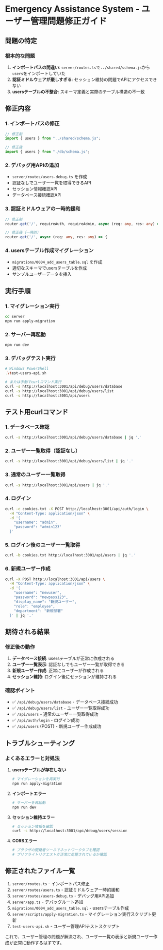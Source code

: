 # Emergency Assistance System - ユーザー管理問題修正ガイド

## 問題の特定

### 根本的な問題
1. **インポートパスの間違い**: `server/routes.ts`で`../shared/schema.js`から`users`をインポートしていた
2. **認証ミドルウェアが厳しすぎる**: セッション維持の問題でAPIにアクセスできない
3. **usersテーブルの不整合**: スキーマ定義と実際のテーブル構造の不一致

## 修正内容

### 1. インポートパスの修正
```typescript
// 修正前
import { users } from "../shared/schema.js";

// 修正後
import { users } from "./db/schema.js";
```

### 2. デバッグ用APIの追加
- `server/routes/users-debug.ts` を作成
- 認証なしでユーザー一覧を取得できるAPI
- セッション情報確認API
- データベース接続確認API

### 3. 認証ミドルウェアの一時的緩和
```typescript
// 修正前
router.get('/', requireAuth, requireAdmin, async (req: any, res: any) => {

// 修正後（一時的）
router.get('/', async (req: any, res: any) => {
```

### 4. usersテーブル作成マイグレーション
- `migrations/0004_add_users_table.sql` を作成
- 適切なスキーマでusersテーブルを作成
- サンプルユーザーデータを挿入

## 実行手順

### 1. マイグレーション実行
```bash
cd server
npm run apply-migration
```

### 2. サーバー再起動
```bash
npm run dev
```

### 3. デバッグテスト実行
```bash
# Windows PowerShell
.\test-users-api.sh

# または手動でcurlコマンド実行
curl -s http://localhost:3001/api/debug/users/database
curl -s http://localhost:3001/api/debug/users/list
curl -s http://localhost:3001/api/users
```

## テスト用curlコマンド

### 1. データベース確認
```bash
curl -s http://localhost:3001/api/debug/users/database | jq '.'
```

### 2. ユーザー一覧取得（認証なし）
```bash
curl -s http://localhost:3001/api/debug/users/list | jq '.'
```

### 3. 通常のユーザー一覧取得
```bash
curl -s http://localhost:3001/api/users | jq '.'
```

### 4. ログイン
```bash
curl -c cookies.txt -X POST http://localhost:3001/api/auth/login \
  -H "Content-Type: application/json" \
  -d '{
    "username": "admin",
    "password": "admin123"
  }'
```

### 5. ログイン後のユーザー一覧取得
```bash
curl -b cookies.txt http://localhost:3001/api/users | jq '.'
```

### 6. 新規ユーザー作成
```bash
curl -X POST http://localhost:3001/api/users \
  -H "Content-Type: application/json" \
  -d '{
    "username": "newuser",
    "password": "newpass123",
    "display_name": "新規ユーザー",
    "role": "employee",
    "department": "新規部署"
  }' | jq '.'
```

## 期待される結果

### 修正後の動作
1. **データベース接続**: usersテーブルが正常に作成される
2. **ユーザー一覧表示**: 認証なしでもユーザー一覧が取得できる
3. **新規ユーザー作成**: 正常にユーザーが作成される
4. **セッション維持**: ログイン後にセッションが維持される

### 確認ポイント
- ✅ `/api/debug/users/database` - データベース接続成功
- ✅ `/api/debug/users/list` - ユーザー一覧取得成功
- ✅ `/api/users` - 通常のユーザー一覧取得成功
- ✅ `/api/auth/login` - ログイン成功
- ✅ `/api/users` (POST) - 新規ユーザー作成成功

## トラブルシューティング

### よくあるエラーと対処法

1. **usersテーブルが存在しない**
   ```bash
   # マイグレーションを再実行
   npm run apply-migration
   ```

2. **インポートエラー**
   ```bash
   # サーバーを再起動
   npm run dev
   ```

3. **セッション維持エラー**
   ```bash
   # セッション情報を確認
   curl -s http://localhost:3001/api/debug/users/session
   ```

4. **CORSエラー**
   ```bash
   # ブラウザの開発者ツールでネットワークタブを確認
   # プリフライトリクエストが正常に処理されているか確認
   ```

## 修正されたファイル一覧

1. `server/routes.ts` - インポートパス修正
2. `server/routes/users.ts` - 認証ミドルウェア一時的緩和
3. `server/routes/users-debug.ts` - デバッグ用API追加
4. `server/app.ts` - デバッグルート追加
5. `migrations/0004_add_users_table.sql` - usersテーブル作成
6. `server/scripts/apply-migration.ts` - マイグレーション実行スクリプト更新
7. `test-users-api.sh` - ユーザー管理APIテストスクリプト

これで、ユーザー管理の問題が解決され、ユーザー一覧の表示と新規ユーザー作成が正常に動作するはずです。 